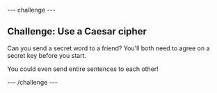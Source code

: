 --- challenge ---
## Challenge: Use a Caesar cipher
Can you send a secret word to a friend? You'll both need to agree on a secret key before you start.

You could even send entire sentences to each other!


--- /challenge ---